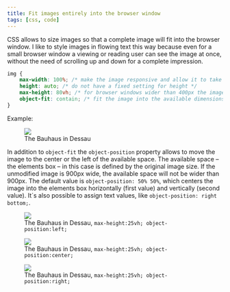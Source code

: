 ```yaml
---
title: Fit images entirely into the browser window
tags: [css, code]
---
```

CSS allows to size images so that a complete image will fit into the browser window. I like to style images in flowing text this way because even for a small browser window a viewing or reading user can see the image at once, without the need of scrolling up and down for a complete impression. 

```css
img {
	max-width: 100%; /* make the image responsive and allow it to take at max 100% of the available width */
	height: auto; /* do not have a fixed setting for height */
	max-height: 80vh; /* for browser windows wider than 400px the image will be limited to take at max 80% of the height of the browser window */
	object-fit: contain; /* fit the image into the available dimensions while preserving aspect ratio */
}
```

Example:

<figure>
<img src="/img/bauhaus/IMG_8431.jpg" style="max-width: 100%; height: auto; max-height: 80vh; object-fit: contain;">
<figcaption>The Bauhaus in Dessau</figcaption>
</figure>

In addition to `object-fit` the `object-position` property allows to move the image to the center or the left of the available space. The available space – the elements box – in this case is defined by the original image size. If the unmodified image is 900px wide, the available space will not be wider than 900px. The default value is `object-position: 50% 50%`, which centers the image into the elements box horizontally (first value) and vertically (second value). It´s also possible to assign text values, like `object-position: right bottom;`.

<figure>
<img src="/img/bauhaus/IMG_8431.jpg" style="max-width: 100%; height: auto; max-height: 25vh; object-fit: contain; object-position: left;">
<figcaption>The Bauhaus in Dessau, <code>max-height:25vh; object-position:left;</code></figcaption>
</figure>

<figure>
<img src="/img/bauhaus/IMG_8431.jpg" style="max-width: 100%; height: auto; max-height: 25vh; object-fit: contain; object-position: center;">
<figcaption>The Bauhaus in Dessau, <code>max-height:25vh; object-position:center;</code></figcaption>
</figure>

<figure>
<img src="/img/bauhaus/IMG_8431.jpg" style="max-width: 100%; height: auto; max-height: 25vh; object-fit: contain; object-position: right;">
<figcaption>The Bauhaus in Dessau, <code>max-height:25vh; object-position:right;</code></figcaption>
</figure>



